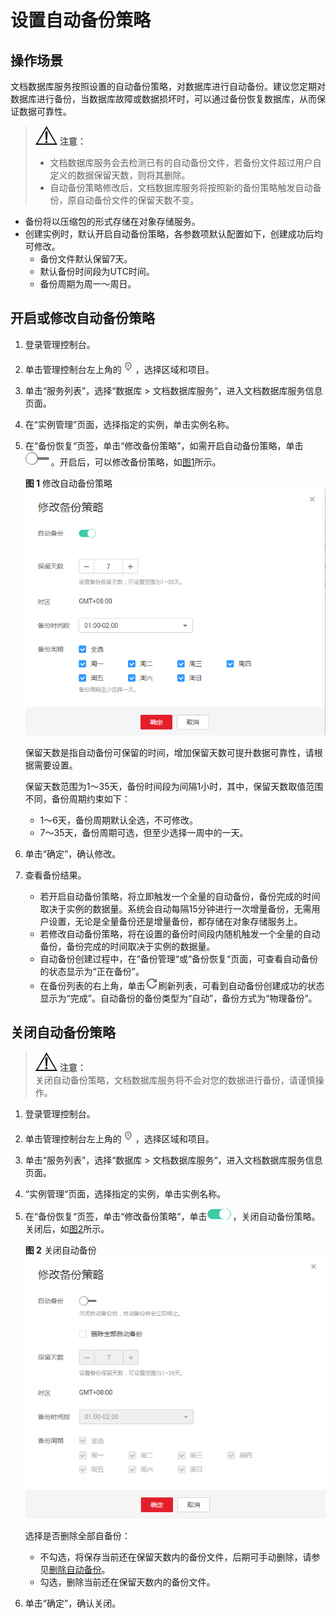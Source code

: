 # 设置自动备份策略<a name="zh-cn_topic_backup_restore"></a>

## 操作场景<a name="section16563082183254"></a>

文档数据库服务按照设置的自动备份策略，对数据库进行自动备份。建议您定期对数据库进行备份，当数据库故障或数据损坏时，可以通过备份恢复数据库，从而保证数据可靠性。

>![](public_sys-resources/icon-notice.gif) **注意：**   
>-   文档数据库服务会去检测已有的自动备份文件，若备份文件超过用户自定义的数据保留天数，则将其删除。  
>-   自动备份策略修改后，文档数据库服务将按照新的备份策略触发自动备份，原自动备份文件的保留天数不变。  

-   备份将以压缩包的形式存储在对象存储服务。
-   创建实例时，默认开启自动备份策略，各参数项默认配置如下，创建成功后均可修改。
    -   备份文件默认保留7天。
    -   默认备份时间段为UTC时间。
    -   备份周期为周一～周日。


## 开启或修改自动备份策略<a name="section553508110238"></a>

1.  登录管理控制台。
2.  单击管理控制台左上角的![](figures/region.png)，选择区域和项目。
3.  单击“服务列表”，选择“数据库  \>  文档数据库服务“，进入文档数据库服务信息页面。
4.  在“实例管理”页面，选择指定的实例，单击实例名称。
5.  在“备份恢复“页签，单击“修改备份策略”，如需开启自动备份策略，单击![](figures/open.png)。开启后，可以修改备份策略，如[图1](#fig997925593811)所示。

    **图 1**  修改自动备份策略<a name="fig997925593811"></a>  
    ![](figures/修改自动备份策略.png "修改自动备份策略")

    保留天数是指自动备份可保留的时间，增加保留天数可提升数据可靠性，请根据需要设置。

    保留天数范围为1～35天，备份时间段为间隔1小时，其中，保留天数取值范围不同，备份周期约束如下：

    -   1～6天，备份周期默认全选，不可修改。
    -   7～35天，备份周期可选，但至少选择一周中的一天。

6.  单击“确定”，确认修改。
7.  查看备份结果。
    -   若开启自动备份策略，将立即触发一个全量的自动备份，备份完成的时间取决于实例的数据量。系统会自动每隔15分钟进行一次增量备份，无需用户设置，无论是全量备份还是增量备份，都存储在对象存储服务上。
    -   若修改自动备份策略，将在设置的备份时间段内随机触发一个全量的自动备份，备份完成的时间取决于实例的数据量。
    -   自动备份创建过程中，在“备份管理“或“备份恢复“页面，可查看自动备份的状态显示为“正在备份”。
    -   在备份列表的右上角，单击![](figures/refresh.png)刷新列表，可看到自动备份创建成功的状态显示为“完成”。自动备份的备份类型为“自动”，备份方式为“物理备份”。


## 关闭自动备份策略<a name="section5411044193812"></a>

>![](public_sys-resources/icon-notice.gif) **注意：**   
>关闭自动备份策略，文档数据库服务将不会对您的数据进行备份，请谨慎操作。  

1.  登录管理控制台。
2.  单击管理控制台左上角的![](figures/region.png)，选择区域和项目。
3.  单击“服务列表”，选择“数据库  \>  文档数据库服务“，进入文档数据库服务信息页面。
4.  “实例管理“页面，选择指定的实例，单击实例名称。
5.  在“备份恢复“页签，单击“修改备份策略“，单击![](figures/close.png)，关闭自动备份策略。关闭后，如[图2](#fig1758153018411)所示。

    **图 2**  关闭自动备份<a name="fig1758153018411"></a>  
    ![](figures/关闭自动备份.png "关闭自动备份")

    选择是否删除全部自备份：

    -   不勾选，将保存当前还在保留天数内的备份文件，后期可手动删除，请参见[删除自动备份](删除自动备份.md)。
    -   勾选，删除当前还在保留天数内的备份文件。

6.  单击“确定”，确认关闭。

